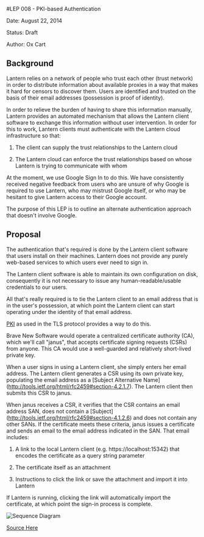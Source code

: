 #LEP 008 - PKI-based Authentication

Date:   August 22, 2014

Status: Draft

Author: Ox Cart

## Background

Lantern relies on a network of people who trust each other (trust network) in
order to distribute information about available proxies in a way that makes it
hard for censors to discover them.  Users are identified and trusted on the
basis of their email addresses (possession is proof of identity).

In order to relieve the burden of having to share this information manually,
Lantern provides an automated mechanism that allows the Lantern client software
to exchange this information without user intervention.  In order for this to
work, Lantern clients must authenticate with the Lantern cloud infrastructure
so that:

1. The client can supply the trust relationships to the Lantern cloud

2. The Lantern cloud can enforce the trust relationships based on whose Lantern
   is trying to communicate with whom

At the moment, we use Google Sign In to do this.  We have consistently received
negative feedback from users who are unsure of why Google is required to use
Lantern, who may mistrust Google itself, or who may be hesitant to give Lantern
access to their Google account.

The purpose of this LEP is to outline an alternate authentication approach that
doesn't involve Google.

## Proposal

The authentication that's required is done by the Lantern client software that
users install on their machines.  Lantern does not provide any purely web-based
services to which users ever need to sign in.

The Lantern client software is able to maintain its own configuration on disk,
consequently it is not necessary to issue any human-readable/usable credentials
to our users.

All that's really required is to tie the Lantern client to an email address that
is in the user's possession, at which point the Lantern client can start
operating under the identity of that email address.

[PKI](http://en.wikipedia.org/wiki/Public_key_infrastructure) as used in the TLS
protocol provides a way to do this.

Brave New Software would operate a centralized certificate authority (CA), which
we'll call "janus", that accepts certificate signing requests (CSRs) from
anyone.  This CA would use a well-guarded and relatively short-lived private
key.

When a user signs in using a Lantern client, she simply enters her email
address. The Lantern client generates a CSR using its own private key,
populating the email address as a [Subject Alternative Name]
(http://tools.ietf.org/html/rfc2459#section-4.2.1.7).  The Lantern client then
submits this CSR to janus.

When janus receives a CSR, it verifies that the CSR contains an email address
SAN, does not contain a [Subject]
(http://tools.ietf.org/html/rfc2459#section-4.1.2.6) and does not contain any
other SANs.  If the certificate meets these criteria, janus issues a certificate
and sends an email to the email address indicated in the SAN.  That email
includes:

1. A link to the local Lantern client (e.g. https://localhost:15342) that
   encodes the certificate as a query string parameter

2. The certificate itself as an attachment

3. Instructions to click the link or save the attachment and import it into
   Lantern

If Lantern is running, clicking the link will automatically import the
certificate, at which point the sign-in process is complete.

![Sequence Diagram](http://www.websequencediagrams.com/cgi-bin/cdraw?lz=dGl0bGUgU2lnbiBJbiBhbmQgQXV0aGVudGljYXRpb24KClVzZXIgLT4gTGFudGVybjoAJQgKAAoHAA8NQ3JlYXRlIFByaXZhdGUgS2V5AAscQ1NSIHcvIEVtYWlsIFNBTgBHDGphbnVzOiBDU1IKAAYFIC0-ACMGOiBMaW5rIHdpdGggZW1iZWRkZWQgY2VydGlmaWNhdGUAgSgJACcHQ2xpY2sgb24gbGluawoAZgYAgUMMT3BlbiBVUkwAgTsVU2F2ZSBDAFILAIFqDGtzY29wZTogVExTIGNvbm5lY3QAgREGAIECDAAfBgAjDElkZW50aWZ5IHVzZXIgYnkAgXULABsSRG8gd29yayAuLi4&s=vs2010)

[Source Here](http://www.websequencediagrams.com/?lz=dGl0bGUgU2lnbiBJbiBhbmQgQXV0aGVudGljYXRpb24KClVzZXIgLT4gTGFudGVybjoAJQgKAAoHAA8NQ3JlYXRlIFByaXZhdGUgS2V5AAscQ1NSIHcvIEVtYWlsIFNBTgBHDGphbnVzOiBDU1IKAAYFIC0-ACMGOiBMaW5rIHdpdGggZW1iZWRkZWQgY2VydGlmaWNhdGUAgSgJACcHQ2xpY2sgb24gbGluawoAZgYAgUMMT3BlbiBVUkwAgTsVU2F2ZSBDAFILAIFqDGtzY29wZTogVExTIGNvbm5lY3QAgREGAIECDAAfBgAjDElkZW50aWZ5IHVzZXIgYnkAgXULABsSRG8gd29yayAuLi4&s=vs2010)